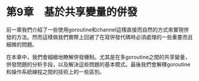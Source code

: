 # 第9章　基於共享變量的併發

前一章我們介紹了一些使用goroutine和channel這樣直接而自然的方式來實現併發的方法。然而這樣做我們實際上回避了在寫併發代碼時必須處理的一些重要而且細微的問題。

在本章中，我們會細緻地瞭解併發機制。尤其是在多goroutine之間的共享變量，併發問題的分析手段，以及解決這些問題的基本模式。最後我們會解釋goroutine和操作系統線程之間的技術上的一些區別。
